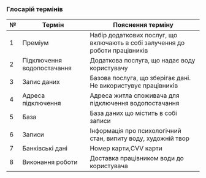 ### Глосарій термінів

| № | Термін                     | Пояснення терміну                                                            |
|---|----------------------------|------------------------------------------------------------------------------|
| 1 | Преміум                    | Набір додаткових послуг, що включають в собі залучення до роботи працівників |
| 2 | Підключення водопостачання | Додаткова послуга, що надає воду користувачу                                 |
| 3 | Запис даних                | Базова послуга, що зберігає дані. Не використувує працівників                |
| 4 | Адреса підключення         | Адреса житла споживача для підключення водопостачання                        |
| 5 | База                       | База даних що містить в собі записи                                          |
| 6 | Записи                     | Інформація про психологічний стан, випиту воду, художній твор                |
| 7 | Банківські дані            | Номер карти,CVV карти                                                        |
| 8 | Виконання роботи           | Доставка працівником води до користувача                                     |




